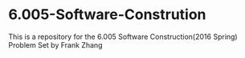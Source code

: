 # 6.005-Software-Constrution
This is a repository for the 6.005 Software Construction(2016 Spring) Problem Set by Frank Zhang
